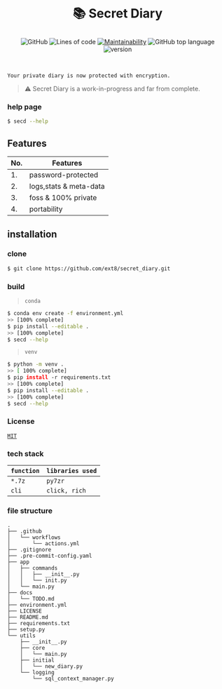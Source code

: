 # <p style="text-align: center;">📚 Secret Diary</p>
<div align="center">

![GitHub](https://img.shields.io/github/license/ext8/secret_diary?style=flat-square)
![Lines of code](https://img.shields.io/tokei/lines/github/ext8/secret_diary?style=flat-square)
[![Maintainability](https://api.codeclimate.com/v1/badges/3d026bbe4c4c81823fac/maintainability)](https://codeclimate.com/github/ext8/secret_diary/maintainability)
![GitHub top language](https://img.shields.io/github/languages/top/ext8/secret_diary?style=flat-square)
![version](https://img.shields.io/badge/version-0.2.0-green?style=flat-square)
</div>
<br>

```
Your private diary is now protected with encryption.
```
> ⚠️ Secret Diary is a work-in-progress and far from complete.

### help page

```bash
$ secd --help
```
## Features
| No. 	| Features               	|
|-----	|------------------------	|
| 1.  	| password-protected     	|
| 2.  	| logs,stats & meta-data 	|
| 3.  	| foss & 100% private    	|
| 4.  	| portability            	|



## installation

### clone

```bash
$ git clone https://github.com/ext8/secret_diary.git
```

### build

> `conda`

```bash
$ conda env create -f environment.yml
>> [100% complete]
$ pip install --editable .
>> [100% complete]
$ secd --help
```

> `venv `

 ```bash
 $ python -m venv .
 >> [ 100% complete]
 $ pip install -r requirements.txt
 >> [100% complete]
 $ pip install --editable .
 >> [100% complete]
 $ secd --help
```

### License

[`MIT`](https://choosealicense.com/licenses/mit/)

### tech stack


| `function`| `libraries used`   |
|-----------|--------------------|
| `*.7z` 	| `py7zr` 	         |
| `cli`     | `click, rich`      |



### file structure

```
.
├── .github
│   └── workflows
│       └── actions.yml
├── .gitignore
├── .pre-commit-config.yaml
├── app
│   ├── commands
│   │   ├── __init__.py
│   │   └── init.py
│   └── main.py
├── docs
│   └── TODO.md
├── environment.yml
├── LICENSE
├── README.md
├── requirements.txt
├── setup.py
└── utils
    ├── __init__.py
    ├── core
    │   └── main.py
    ├── initial
    │   └── new_diary.py
    └── logging
        └── sql_context_manager.py

```
